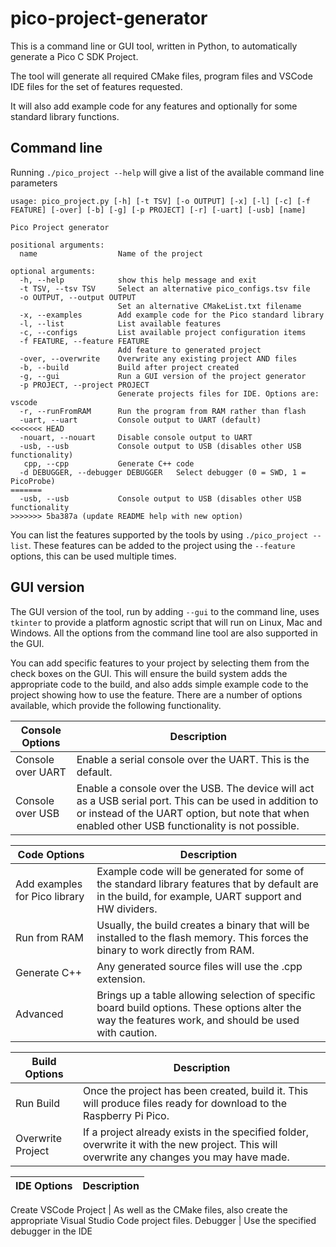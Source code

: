 # pico-project-generator

This is a command line or GUI tool, written in Python, to automatically generate a Pico C SDK Project.

The tool will generate all required CMake files, program files and VSCode IDE files for the set of features requested.

It will also add example code for any features and optionally for some standard library functions.

## Command line

Running `./pico_project --help` will give a list of the available command line parameters

```
usage: pico_project.py [-h] [-t TSV] [-o OUTPUT] [-x] [-l] [-c] [-f FEATURE] [-over] [-b] [-g] [-p PROJECT] [-r] [-uart] [-usb] [name]

Pico Project generator

positional arguments:
  name                  Name of the project

optional arguments:
  -h, --help            show this help message and exit
  -t TSV, --tsv TSV     Select an alternative pico_configs.tsv file
  -o OUTPUT, --output OUTPUT
                        Set an alternative CMakeList.txt filename
  -x, --examples        Add example code for the Pico standard library
  -l, --list            List available features
  -c, --configs         List available project configuration items
  -f FEATURE, --feature FEATURE
                        Add feature to generated project
  -over, --overwrite    Overwrite any existing project AND files
  -b, --build           Build after project created
  -g, --gui             Run a GUI version of the project generator
  -p PROJECT, --project PROJECT
                        Generate projects files for IDE. Options are: vscode
  -r, --runFromRAM      Run the program from RAM rather than flash
  -uart, --uart         Console output to UART (default)
<<<<<<< HEAD
  -nouart, --nouart     Disable console output to UART
  -usb, --usb           Console output to USB (disables other USB functionality)
   cpp, --cpp           Generate C++ code
  -d DEBUGGER, --debugger DEBUGGER   Select debugger (0 = SWD, 1 = PicoProbe)
=======
  -usb, --usb           Console output to USB (disables other USB functionality
>>>>>>> 5ba387a (update README help with new option)
```
You can list the features supported by the tools by using `./pico_project --list`. These features can
be added to the project using the `--feature` options, this can be used multiple times.



## GUI version

The GUI version of the tool, run by adding `--gui` to the command line, uses `tkinter` to provide a platform agnostic script that will run on Linux, Mac and Windows. All the options from the command line tool are also supported in the GUI.

You can add specific features to your project by selecting them from the check boxes on the GUI. This will ensure the build system adds the appropriate code to the build, and also adds simple example code to the project showing how to use the feature. There are a number of options available, which provide the following functionality.

Console Options | Description
----------------|-----------
Console over UART | Enable a serial console over the UART. This is the default.
Console over USB | Enable a console over the USB. The device will act as a USB serial port. This can be used in addition to or instead of the UART option, but note that when enabled other USB functionality is not possible.


Code Options | Description
-------------| -----------
Add examples for Pico library | Example code will be generated for some of the standard library features that by default are in the build, for example, UART support and HW dividers.
Run from RAM | Usually, the build creates a binary that will be installed to the flash memory. This forces the binary to work directly from RAM.
Generate C++ | Any generated source files will use the .cpp extension.
Advanced  | Brings up a table allowing selection of specific board build options. These options alter the way the features work, and should be used with caution.


Build Options | Description
--------------| -----------
Run Build | Once the project has been created, build it. This will produce files ready for download to the Raspberry Pi Pico.
Overwrite Project | If a project already exists in the specified folder, overwrite it with the new project. This will overwrite any changes you may have made.

IDE Options | Description
------------| -----------

Create VSCode Project | As well as the CMake files, also create the appropriate Visual Studio Code project files.
Debugger | Use the specified debugger in the IDE









